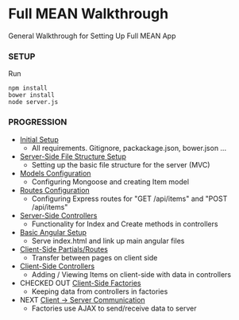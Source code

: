 # Full MEAN Walkthrough

General Walkthrough for Setting Up Full MEAN App

### SETUP

Run
```
npm install
bower install
node server.js
```

### PROGRESSION

- [Initial Setup](https://github.com/mean-april-2017/full-mean/tree/master) 
    - All requirements.  Gitignore, packackage.json, bower.json ...
- [Server-Side File Structure Setup](https://github.com/mean-april-2017/full-mean/tree/file-structure)
    - Setting up the basic file structure for the server (MVC)
- [Models Configuration](https://github.com/mean-april-2017/full-mean/tree/models)
    - Configuring Mongoose and creating Item model
- [Routes Configuration](https://github.com/mean-april-2017/full-mean/tree/routes)
    - Configuring Express routes for "GET /api/items" and "POST /api/items"
- [Server-Side Controllers](https://github.com/mean-april-2017/full-mean/tree/server-controllers)
    - Functionality for Index and Create methods in controllers
- [Basic Angular Setup](https://github.com/mean-april-2017/full-mean/tree/angular-setup)
    - Serve index.html and link up main angular files
- [Client-Side Partials/Routes](https://github.com/mean-april-2017/full-mean/tree/client-partials)
    - Transfer between pages on client side
- [Client-Side Controllers](https://github.com/mean-april-2017/full-mean/tree/client-controllers)
    - Adding / Viewing Items on client-side with data in controllers
- CHECKED OUT [Client-Side Factories](https://github.com/mean-april-2017/full-mean/tree/using-factories)
    - Keeping data from controllers in factories
- NEXT [Client -> Server Communication](https://github.com/mean-april-2017/full-mean/tree/factories-calling-api)
    - Factories use AJAX to send/receive data to server
